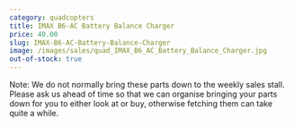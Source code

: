 ```yaml
---
category: quadcopters
title: IMAX B6-AC Battery Balance Charger
price: 40.00
slug: IMAX-B6-AC-Battery-Balance-Charger
image: /images/sales/quad_IMAX_B6_AC_Battery_Balance_Charger.jpg
out-of-stock: true
---
```

Note: We do not normally bring these parts down to the weekly sales stall. Please ask us ahead of time so that we can organise bringing your parts down for you to either look at or buy, otherwise fetching them can take quite a while.
